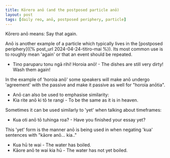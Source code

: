 ```yaml
---
title: Kōrero anō (and the postposed particle anō)
layout: post
tags: [daily reo, anō, postposed periphery, particle]
---
```


Kōrero anō means: Say that again.

Anō is another example of a particle which typically lives in the [postposed periphery]({% post_url 2024-04-24-titiro-mai %}). Its most common use is to roughly mean 'again' or that an event should be repeated.
- Tino paruparu tonu ngā rihi! Horoia anō! - The dishes are still very dirty! Wash them again!

In the example of 'horoia anō' some speakers will make anō undergo 'agreement' with the passive and make it passive as well for "horoia anōtia".
- Anō can also be used to emphasise similarity:
- Kia rite anō ki tō te rangi - To be the same as it is in heaven.

Sometimes it can be used similarly to 'yet' when talking about timeframes:
- Kua oti anō tō tuhinga roa? - Have you finished your essay yet?

This 'yet' form is the manner anō is being used in when negating 'kua' sentences with "kāore anō... kia.."
- Kua hū te wai - The water has boiled.
- Kāore anō te wai kia hū - The water has not yet boiled.
